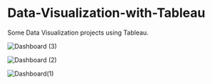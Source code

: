 # Data-Visualization-with-Tableau
Some Data Visualization projects using Tableau.

![Dashboard (3)](https://user-images.githubusercontent.com/74044300/204767176-d33fed3f-3e85-4eb1-b095-d9c7364ce10e.png)


![Dashboard (2)](https://user-images.githubusercontent.com/74044300/204767338-77328eb5-19c0-4759-8254-3ada70400fab.png)


![Dashboard(1)](https://user-images.githubusercontent.com/74044300/204767406-0de73b0e-2c20-445d-969a-bd29ce2e45f9.png)
